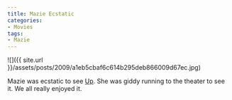 ```yaml
---
title: Mazie Ecstatic
categories:
- Movies
tags:
- Mazie
---
```


![]({{ site.url }}/assets/posts/2009/a1eb5cbaf6c614b295deb866009d67ec.jpg)
  



Mazie was ecstatic to see [Up](http://www.pixar.com/featurefilms/up/). She was giddy running to the theater to see it. We all really enjoyed it.
